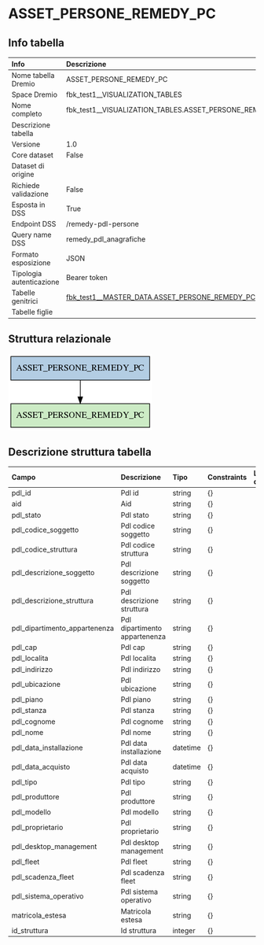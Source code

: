 # ASSET_PERSONE_REMEDY_PC

## Info tabella

| Info                     | Descrizione                                                                                                                 |
|:-------------------------|:----------------------------------------------------------------------------------------------------------------------------|
| Nome tabella Dremio      | ASSET_PERSONE_REMEDY_PC                                                                                                     |
| Space Dremio             | fbk_test1__VISUALIZATION_TABLES                                                                                             |
| Nome completo            | fbk_test1__VISUALIZATION_TABLES.ASSET_PERSONE_REMEDY_PC                                                                     |
| Descrizione tabella      |                                                                                                                             |
| Versione                 | 1.0                                                                                                                         |
| Core dataset             | False                                                                                                                       |
| Dataset di origine       |                                                                                                                             |
| Richiede validazione     | False                                                                                                                       |
| Esposta in DSS           | True                                                                                                                        |
| Endpoint DSS             | /remedy-pdl-persone                                                                                                         |
| Query name DSS           | remedy_pdl_anagrafiche                                                                                                      |
| Formato esposizione      | JSON                                                                                                                        |
| Tipologia autenticazione | Bearer token                                                                                                                |
| Tabelle genitrici        | [fbk_test1__MASTER_DATA.ASSET_PERSONE_REMEDY_PC](/Documentation/fbk_test1__MASTER_DATA/ASSET_PERSONE_REMEDY_PC/markdown.md) |
| Tabelle figlie           |                                                                                                                             |

## Struttura relazionale

![ASSET_PERSONE_REMEDY_PC](./graph_png.png)

## Descrizione struttura tabella

| Campo                         | Descrizione                   | Tipo     | Constraints   | Linked data   | errors   |
|:------------------------------|:------------------------------|:---------|:--------------|:--------------|:---------|
| pdl_id                        | Pdl id                        | string   | {}            |               | {}       |
| aid                           | Aid                           | string   | {}            |               | {}       |
| pdl_stato                     | Pdl stato                     | string   | {}            |               | {}       |
| pdl_codice_soggetto           | Pdl codice soggetto           | string   | {}            |               | {}       |
| pdl_codice_struttura          | Pdl codice struttura          | string   | {}            |               | {}       |
| pdl_descrizione_soggetto      | Pdl descrizione soggetto      | string   | {}            |               | {}       |
| pdl_descrizione_struttura     | Pdl descrizione struttura     | string   | {}            |               | {}       |
| pdl_dipartimento_appartenenza | Pdl dipartimento appartenenza | string   | {}            |               | {}       |
| pdl_cap                       | Pdl cap                       | string   | {}            |               | {}       |
| pdl_localita                  | Pdl localita                  | string   | {}            |               | {}       |
| pdl_indirizzo                 | Pdl indirizzo                 | string   | {}            |               | {}       |
| pdl_ubicazione                | Pdl ubicazione                | string   | {}            |               | {}       |
| pdl_piano                     | Pdl piano                     | string   | {}            |               | {}       |
| pdl_stanza                    | Pdl stanza                    | string   | {}            |               | {}       |
| pdl_cognome                   | Pdl cognome                   | string   | {}            |               | {}       |
| pdl_nome                      | Pdl nome                      | string   | {}            |               | {}       |
| pdl_data_installazione        | Pdl data installazione        | datetime | {}            |               | {}       |
| pdl_data_acquisto             | Pdl data acquisto             | datetime | {}            |               | {}       |
| pdl_tipo                      | Pdl tipo                      | string   | {}            |               | {}       |
| pdl_produttore                | Pdl produttore                | string   | {}            |               | {}       |
| pdl_modello                   | Pdl modello                   | string   | {}            |               | {}       |
| pdl_proprietario              | Pdl proprietario              | string   | {}            |               | {}       |
| pdl_desktop_management        | Pdl desktop management        | string   | {}            |               | {}       |
| pdl_fleet                     | Pdl fleet                     | string   | {}            |               | {}       |
| pdl_scadenza_fleet            | Pdl scadenza fleet            | string   | {}            |               | {}       |
| pdl_sistema_operativo         | Pdl sistema operativo         | string   | {}            |               | {}       |
| matricola_estesa              | Matricola estesa              | string   | {}            |               | {}       |
| id_struttura                  | Id struttura                  | integer  | {}            |               | {}       |
